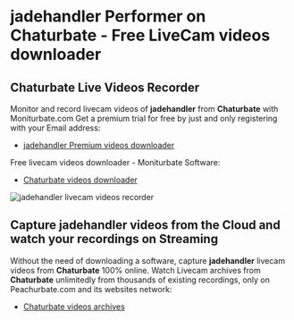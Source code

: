 # jadehandler Performer on Chaturbate - Free LiveCam videos downloader

## Chaturbate Live Videos Recorder

Monitor and record livecam videos of **jadehandler** from **Chaturbate** with Moniturbate.com
Get a premium trial for free by just and only registering with your Email address:
* [jadehandler Premium videos downloader](https://moniturbate.com/request-demo-licence-key.html)

Free livecam videos downloader - Moniturbate Software:
* [Chaturbate videos downloader](https://moniturbate.com/moniturbate-download-software.html)

![jadehandler livecam videos recorder](https://peachurnet.com/templates/moniturbate-software.png)


## Capture jadehandler videos from the Cloud and watch your recordings on Streaming

Without the need of downloading a software, capture **jadehandler** livecam videos from **Chaturbate** 100% online.
Watch Livecam archives from **Chaturbate** unlimitedly from thousands of existing recordings, only on Peachurbate.com and its websites network:
* [Chaturbate videos archives](https://peachurnet.com/)